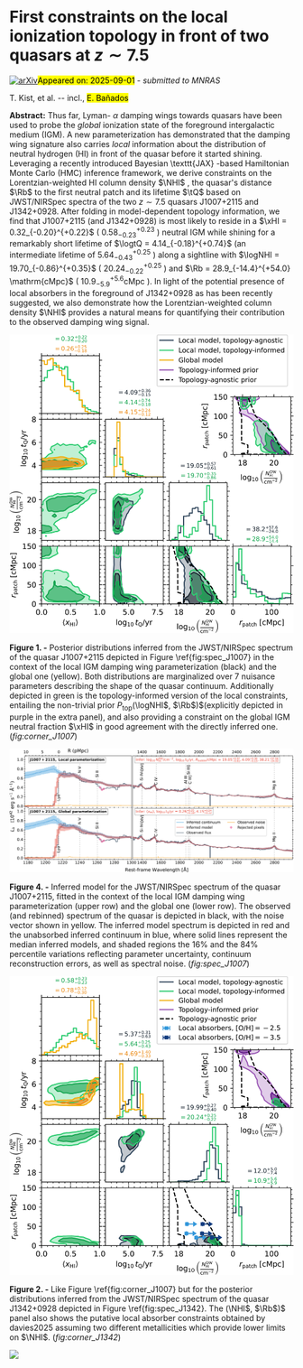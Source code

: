 <div class="macros" style="visibility:hidden;">
$\newcommand{\ensuremath}{}$
$\newcommand{\xspace}{}$
$\newcommand{\object}[1]{\texttt{#1}}$
$\newcommand{\farcs}{{.}''}$
$\newcommand{\farcm}{{.}'}$
$\newcommand{\arcsec}{''}$
$\newcommand{\arcmin}{'}$
$\newcommand{\ion}[2]{#1#2}$
$\newcommand{\textsc}[1]{\textrm{#1}}$
$\newcommand{\hl}[1]{\textrm{#1}}$
$\newcommand{\footnote}[1]{}$
$\newcommand{\xHI}{\langle x_\mathrm{HI} \rangle}$
$\newcommand{\NHI}{N_\mathrm{HI}^\mathrm{DW}}$
$\newcommand{\NHIabs}{N_\mathrm{HI}^\mathrm{abs}}$
$\newcommand{\NHIIGM}{N_\mathrm{HI}^\mathrm{IGM}}$
$\newcommand{\Rb}{r_\mathrm{patch}}$
$\newcommand{\tQ}{t_\mathrm{Q}}$
$\newcommand{\logNHI}{\log_{10} \NHI/\mathrm{cm}^{-2}}$
$\newcommand{\logNHIabs}{\log\NHIabs}$
$\newcommand{\logNHIIGM}{\log\NHIIGM}$
$\newcommand{\logtQ}{\log_{10} \tQ/\mathrm{yr}}$
$\newcommand{\thebibliography}{\DeclareRobustCommand{\VAN}[3]{##3}\VANthebibliography}$</div>



<div id="title">

# First constraints on the local ionization topology in front of two quasars at $z \sim 7.5$

</div>
<div id="comments">

[![arXiv](https://img.shields.io/badge/arXiv-2508.21818-b31b1b.svg)](https://arxiv.org/abs/2508.21818)<mark>Appeared on: 2025-09-01</mark> -  _submitted to MNRAS_

</div>
<div id="authors">

T. Kist, et al. -- incl., <mark>E. Bañados</mark>

</div>
<div id="abstract">

**Abstract:** Thus far, Lyman- $\alpha$ damping wings towards quasars have been used to probe the _global_ ionization state of the foreground intergalactic medium (IGM). A new parameterization has demonstrated that the damping wing signature also carries _local_ information about the distribution of neutral hydrogen (HI) in front of the quasar before it started shining. Leveraging a recently introduced Bayesian \texttt{JAX} -based Hamiltonian Monte Carlo (HMC) inference framework, we derive constraints on the Lorentzian-weighted HI column density $\NHI$ , the quasar's distance $\Rb$ to the first neutral patch and its lifetime $\tQ$ based on JWST/NIRSpec spectra of the two $z \sim 7.5$ quasars J1007+2115 and J1342+0928. After folding in model-dependent topology information, we find that J1007+2115 (and J1342+0928) is most likely to reside in a $\xHI = 0.32_{-0.20}^{+0.22}$ ( $0.58_{-0.23}^{+0.23}$ ) neutral IGM while shining for a remarkably short lifetime of $\logtQ = 4.14_{-0.18}^{+0.74}$ (an intermediate lifetime of $5.64_{-0.43}^{+0.25}$ ) along a sightline with $\logNHI = 19.70_{-0.86}^{+0.35}$ ( $20.24_{-0.22}^{+0.25}$ ) and $\Rb = 28.9_{-14.4}^{+54.0}  \mathrm{cMpc}$ ( $10.9_{-5.9}^{+5.6}  \mathrm{cMpc}$ ). In light of the potential presence of local absorbers in the foreground of J1342+0928 as has been recently suggested, we also demonstrate how the Lorentzian-weighted column density $\NHI$ provides a natural means for quantifying their contribution to the observed damping wing signal.

</div>

<div id="div_fig1">

<img src="tmp_2508.21818/./figures/mcmc_proc_JWST_J1007+2115_iqso_000.hdf5_P_xHI_and_tQ_and_NHI_and_Rb_.png" alt="Fig1" width="100%"/>

**Figure 1. -** Posterior distributions inferred from the JWST/NIRSpec spectrum of the quasar J1007+2115 depicted in Figure \ref{fig:spec_J1007} in the context of the local IGM damping wing parameterization (black) and the global one (yellow). Both distributions are marginalized over $7$ nuisance parameters describing the shape of the quasar continuum. Additionally depicted in green is the topology-informed version of the local constraints, entailing the non-trivial prior $P_\mathrm{top}($\logNHI$, $\Rb$)$(explicitly depicted in purple in the extra panel), and also providing a constraint on the global IGM neutral fraction $\xHI$ in good agreement with the directly inferred one. (*fig:corner_J1007*)

</div>
<div id="div_fig2">

<img src="tmp_2508.21818/./figures/mcmc_proc_JWST_J1007+2115_spec_iqso_000_.png" alt="Fig4" width="100%"/>

**Figure 4. -** Inferred model for the JWST/NIRSpec spectrum of the quasar J1007+2115, fitted in the context of the local IGM damping wing parameterization (upper row) and the global one (lower row). The observed (and rebinned) spectrum of the quasar is depicted in black, with the noise vector shown in yellow. The inferred model spectrum is depicted in red and the unabsorbed inferred continuum in blue, where solid lines represent the median inferred models, and shaded regions the $16 \%$ and the $84 \%$ percentile variations reflecting parameter uncertainty, continuum reconstruction errors, as well as spectral noise. (*fig:spec_J1007*)

</div>
<div id="div_fig3">

<img src="tmp_2508.21818/./figures/mcmc_proc_JWST_J1342+0928_iqso_000.hdf5_P_xHI_and_tQ_and_NHI_and_Rb_.png" alt="Fig2" width="100%"/>

**Figure 2. -** Like Figure \ref{fig:corner_J1007} but for the posterior distributions inferred from the JWST/NIRSpec spectrum of the quasar J1342+0928 depicted in Figure \ref{fig:spec_J1342}. The $($\NHI$, $\Rb$)$ panel also shows the putative local absorber constraints obtained by davies2025 assuming two different metallicities which provide lower limits on $\NHI$. (*fig:corner_J1342*)

</div><div id="qrcode"><img src=https://api.qrserver.com/v1/create-qr-code/?size=100x100&data="https://arxiv.org/abs/2508.21818"></div>